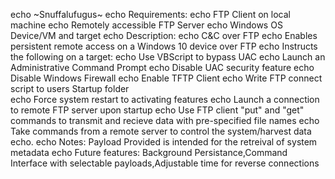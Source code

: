 echo  ~Snuffalufugus~
echo  Requirements:
echo     FTP Client on local machine
echo     Remotely accessible FTP Server
echo     Windows OS Device/VM and target
echo  Description:
echo  C&C over FTP
echo  Enables persistent remote access on a Windows 10 device over FTP
echo  Instructs the following on a target:
echo           Use VBScript to bypass UAC
echo           Launch an Administrative Command Prompt
echo           Disable UAC security feature
echo           Disable Windows Firewall
echo           Enable TFTP Client
echo           Write FTP connect script to users Startup folder  
echo           Force system restart to activating features
echo           Launch a connection to remote FTP server upon startup
echo           Use FTP client "put" and "get" commands to transmit and recieve data with pre-specified file names
echo           Take commands from a remote server to control the system/harvest data
echo.
echo   Notes: Payload Provided is intended for the retreival of system metadata
echo   Future features: Background Persistance,Command Interface with selectable payloads,Adjustable time for reverse connections
